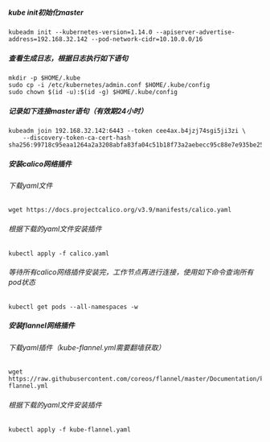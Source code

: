 

##### kube init初始化master

```shell
kubeadm init --kubernetes-version=1.14.0 --apiserver-advertise-address=192.168.32.142 --pod-network-cidr=10.10.0.0/16
```

##### 查看生成日志，根据日志执行如下语句

```shell
mkdir -p $HOME/.kube
sudo cp -i /etc/kubernetes/admin.conf $HOME/.kube/config
sudo chown $(id -u):$(id -g) $HOME/.kube/config
```

##### 记录如下连接master语句（有效期24小时）

```shell
kubeadm join 192.168.32.142:6443 --token cee4ax.b4jzj74sgi5ji3zi \
    --discovery-token-ca-cert-hash sha256:99718c95eaa1264a2a3208abfa83fa04c51b18f73a2aebecc95c88e7e935be25 
```

##### 安装calico网络插件

###### 下载yaml文件

```shell
wget https://docs.projectcalico.org/v3.9/manifests/calico.yaml
```

###### 根据下载的yaml文件安装插件

```shell
kubectl apply -f calico.yaml
```

###### 等待所有calico网络插件安装完，工作节点再进行连接，使用如下命令查询所有pod状态

```shell
kubectl get pods --all-namespaces -w
```

##### 安装flannel网络插件

###### 下载yaml插件（kube-flannel.yml需要翻墙获取）

```shell
wget https://raw.githubusercontent.com/coreos/flannel/master/Documentation/kube-flannel.yml
```

###### 根据下载的yaml文件安装插件

```shell
kubectl apply -f kube-flannel.yaml
```

